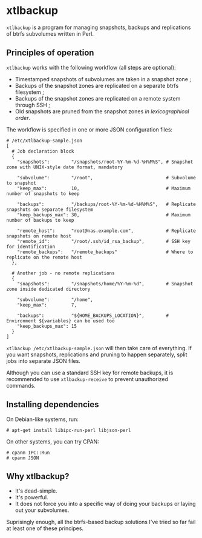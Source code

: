 # xtlbackup

`xtlbackup` is a program for managing snapshots, backups and replications of btrfs subvolumes written in Perl.

## Principles of operation

`xtlbackup` works with the following workflow (all steps are optional):
* Timestamped snapshots of subvolumes are taken in a snapshot zone ;
* Backups of the snapshot zones are replicated on a separate btrfs filesystem ;
* Backups of the snapshot zones are replicated on a remote system through SSH ;
* Old snapshots are pruned from the snapshot zones _in lexicographical order_.

The workflow is specified in one or more JSON configuration files:

```
# /etc/xtlbackup-sample.json
[
  # Job declaration block
  {
    "snapshots":        "/snapshots/root-%Y-%m-%d-%H%M%S", # Snapshot zone with UNIX-style date format, mandatory

    "subvolume":        "/root",                           # Subvolume to snapshot
    "keep_max":         10,                                # Maximum number of snapshots to keep

    "backups":          "/backups/root-%Y-%m-%d-%H%M%S",   # Replicate snapshots on separate filesystem
    "keep_backups_max": 30,                                # Maximum number of backups to keep

    "remote_host":      "root@nas.example.com",            # Replicate snapshots on remote host
    "remote_id":        "/root/.ssh/id_rsa_backup",        # SSH key for identification
    "remote_backups":   "/remote_backups"                  # Where to replicate on the remote host
  },

  # Another job - no remote replications
  {
    "snapshots":        "/snapshots/home/%Y-%m-%d",        # Snapshot zone inside dedicated directory

    "subvolume":        "/home",
    "keep_max":         7,

    "backups":          "${HOME_BACKUPS_LOCATION}",        # Environment ${variables} can be used too
    "keep_backups_max": 15
  }
]
```

`xtlbackup /etc/xtlbackup-sample.json` will then take care of everything. If you want snapshots, replications and pruning to happen separately, split jobs into separate JSON files.

Although you can use a standard SSH key for remote backups, it is recommended to use `xtlbackup-receive` to prevent unauthorized commands.

## Installing dependencies

On Debian-like systems, run:

`# apt-get install libipc-run-perl libjson-perl`

On other systems, you can try CPAN:

```
# cpanm IPC::Run
# cpanm JSON
```

## Why xtlbackup?

* It's dead-simple.
* It's powerful.
* It does not force you into a specific way of doing your backups or laying out your subvolumes.

Suprisingly enough, all the btrfs-based backup solutions I've tried so far fail at least one of these principes.
